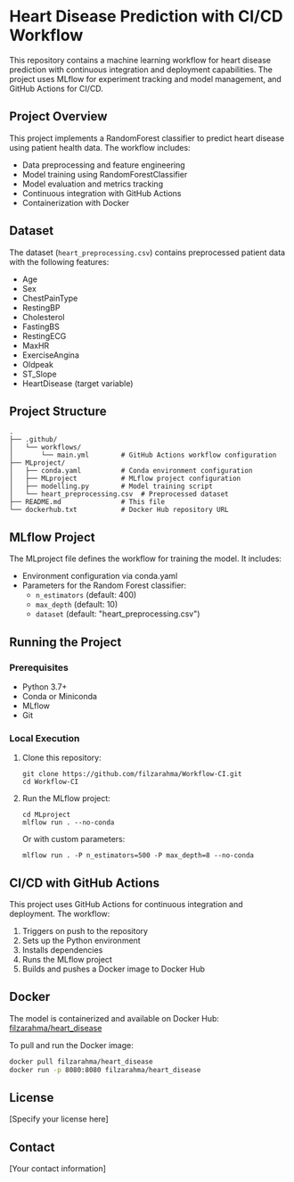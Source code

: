 # Heart Disease Prediction with CI/CD Workflow

This repository contains a machine learning workflow for heart disease prediction with continuous integration and deployment capabilities. The project uses MLflow for experiment tracking and model management, and GitHub Actions for CI/CD.

## Project Overview

This project implements a RandomForest classifier to predict heart disease using patient health data. The workflow includes:

- Data preprocessing and feature engineering
- Model training using RandomForestClassifier
- Model evaluation and metrics tracking
- Continuous integration with GitHub Actions
- Containerization with Docker

## Dataset

The dataset (`heart_preprocessing.csv`) contains preprocessed patient data with the following features:
- Age
- Sex
- ChestPainType
- RestingBP
- Cholesterol
- FastingBS
- RestingECG
- MaxHR
- ExerciseAngina
- Oldpeak
- ST_Slope
- HeartDisease (target variable)

## Project Structure

```
.
├── .github/
│   └── workflows/
│       └── main.yml        # GitHub Actions workflow configuration
├── MLproject/
│   ├── conda.yaml          # Conda environment configuration
│   ├── MLproject           # MLflow project configuration
│   ├── modelling.py        # Model training script
│   └── heart_preprocessing.csv  # Preprocessed dataset
├── README.md               # This file
└── dockerhub.txt           # Docker Hub repository URL
```

## MLflow Project

The MLproject file defines the workflow for training the model. It includes:

- Environment configuration via conda.yaml
- Parameters for the Random Forest classifier:
  - `n_estimators` (default: 400)
  - `max_depth` (default: 10)
  - `dataset` (default: "heart_preprocessing.csv")

## Running the Project

### Prerequisites

- Python 3.7+
- Conda or Miniconda
- MLflow
- Git

### Local Execution

1. Clone this repository:
   ```
   git clone https://github.com/filzarahma/Workflow-CI.git
   cd Workflow-CI
   ```

2. Run the MLflow project:
   ```
   cd MLproject
   mlflow run . --no-conda
   ```

   Or with custom parameters:
   ```
   mlflow run . -P n_estimators=500 -P max_depth=8 --no-conda
   ```

## CI/CD with GitHub Actions

This project uses GitHub Actions for continuous integration and deployment. The workflow:

1. Triggers on push to the repository
2. Sets up the Python environment
3. Installs dependencies
4. Runs the MLflow project
5. Builds and pushes a Docker image to Docker Hub

## Docker

The model is containerized and available on Docker Hub:
[filzarahma/heart_disease](https://hub.docker.com/r/filzarahma/heart_disease)

To pull and run the Docker image:

```bash
docker pull filzarahma/heart_disease
docker run -p 8080:8080 filzarahma/heart_disease
```

## License

[Specify your license here]

## Contact

[Your contact information]
